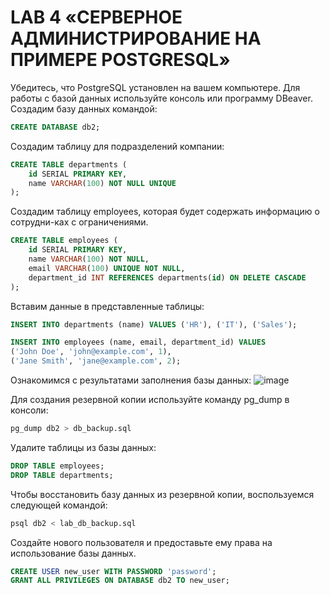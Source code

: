 # LAB 4 «СЕРВЕРНОЕ АДМИНИСТРИРОВАНИЕ НА ПРИМЕРЕ POSTGRESQL»

Убедитесь, что PostgreSQL установлен на вашем компьютере. Для работы с базой данных используйте консоль или программу DBeaver.
Создадим базу данных командой:
```sql
CREATE DATABASE db2;
```
Создадим таблицу для подразделений компании:
```sql
CREATE TABLE departments (
    id SERIAL PRIMARY KEY,
    name VARCHAR(100) NOT NULL UNIQUE
);
```
Создадим таблицу employees, которая будет содержать информацию о сотрудни-ках с ограничениями.
```sql
CREATE TABLE employees (
    id SERIAL PRIMARY KEY,
    name VARCHAR(100) NOT NULL,
    email VARCHAR(100) UNIQUE NOT NULL,
    department_id INT REFERENCES departments(id) ON DELETE CASCADE
);
```
Вставим данные в представленные таблицы:
```sql
INSERT INTO departments (name) VALUES ('HR'), ('IT'), ('Sales');

INSERT INTO employees (name, email, department_id) VALUES 
('John Doe', 'john@example.com', 1),
('Jane Smith', 'jane@example.com', 2);
```
Ознакомимся с результатами заполнения базы данных:
![image](https://github.com/user-attachments/assets/08b36c47-19e1-4f0a-aa3a-7be916943129)
  
Для создания резервной копии используйте команду pg_dump в консоли:
```bash
pg_dump db2 > db_backup.sql
```
Удалите таблицы из базы данных:
```sql
DROP TABLE employees;
DROP TABLE departments;
```
Чтобы восстановить базу данных из резервной копии, воспользуемся следующей командой:
```bash
psql db2 < lab_db_backup.sql
```
Создайте нового пользователя и предоставьте ему права на использование базы данных.
```sql
CREATE USER new_user WITH PASSWORD 'password';
GRANT ALL PRIVILEGES ON DATABASE db2 TO new_user;
```
